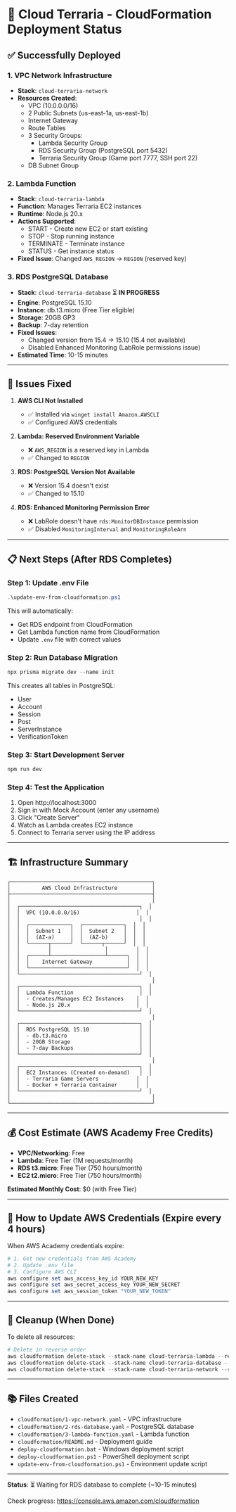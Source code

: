 # 🎉 Cloud Terraria - CloudFormation Deployment Status

## ✅ Successfully Deployed

### 1. VPC Network Infrastructure
- **Stack**: `cloud-terraria-network`
- **Resources Created**:
  - VPC (10.0.0.0/16)
  - 2 Public Subnets (us-east-1a, us-east-1b)
  - Internet Gateway
  - Route Tables
  - 3 Security Groups:
    - Lambda Security Group
    - RDS Security Group (PostgreSQL port 5432)
    - Terraria Security Group (Game port 7777, SSH port 22)
  - DB Subnet Group

### 2. Lambda Function
- **Stack**: `cloud-terraria-lambda`
- **Function**: Manages Terraria EC2 instances
- **Runtime**: Node.js 20.x
- **Actions Supported**:
  - START - Create new EC2 or start existing
  - STOP - Stop running instance
  - TERMINATE - Terminate instance
  - STATUS - Get instance status
- **Fixed Issue**: Changed `AWS_REGION` → `REGION` (reserved key)

### 3. RDS PostgreSQL Database
- **Stack**: `cloud-terraria-database` ⏳ **IN PROGRESS**
- **Engine**: PostgreSQL 15.10
- **Instance**: db.t3.micro (Free Tier eligible)
- **Storage**: 20GB GP3
- **Backup**: 7-day retention
- **Fixed Issues**:
  - Changed version from 15.4 → 15.10 (15.4 not available)
  - Disabled Enhanced Monitoring (LabRole permissions issue)
- **Estimated Time**: 10-15 minutes

---

## 🔧 Issues Fixed

1. **AWS CLI Not Installed**
   - ✅ Installed via `winget install Amazon.AWSCLI`
   - ✅ Configured AWS credentials

2. **Lambda: Reserved Environment Variable**
   - ❌ `AWS_REGION` is a reserved key in Lambda
   - ✅ Changed to `REGION`

3. **RDS: PostgreSQL Version Not Available**
   - ❌ Version 15.4 doesn't exist
   - ✅ Changed to 15.10

4. **RDS: Enhanced Monitoring Permission Error**
   - ❌ LabRole doesn't have `rds:MonitorDBInstance` permission
   - ✅ Disabled `MonitoringInterval` and `MonitoringRoleArn`

---

## 📋 Next Steps (After RDS Completes)

### Step 1: Update .env File
```powershell
.\update-env-from-cloudformation.ps1
```

This will automatically:
- Get RDS endpoint from CloudFormation
- Get Lambda function name from CloudFormation
- Update `.env` file with correct values

### Step 2: Run Database Migration
```powershell
npx prisma migrate dev --name init
```

This creates all tables in PostgreSQL:
- User
- Account
- Session
- Post
- ServerInstance
- VerificationToken

### Step 3: Start Development Server
```powershell
npm run dev
```

### Step 4: Test the Application
1. Open http://localhost:3000
2. Sign in with Mock Account (enter any username)
3. Click "Create Server"
4. Watch as Lambda creates EC2 instance
5. Connect to Terraria server using the IP address

---

## 🏗️ Infrastructure Summary

```
┌─────────────────────────────────────────────┐
│          AWS Cloud Infrastructure           │
├─────────────────────────────────────────────┤
│                                             │
│  ┌──────────────────────────────────────┐  │
│  │  VPC (10.0.0.0/16)                  │  │
│  │                                      │  │
│  │  ┌─────────────┐  ┌─────────────┐  │  │
│  │  │  Subnet 1   │  │  Subnet 2   │  │  │
│  │  │  (AZ-a)     │  │  (AZ-b)     │  │  │
│  │  └──────┬──────┘  └──────┬──────┘  │  │
│  │         │                 │         │  │
│  │  ┌──────┴─────────────────┴──────┐  │  │
│  │  │    Internet Gateway           │  │  │
│  │  └───────────────────────────────┘  │  │
│  └──────────────────────────────────────┘  │
│                                             │
│  ┌──────────────────────────────────────┐  │
│  │  Lambda Function                     │  │
│  │  - Creates/Manages EC2 Instances    │  │
│  │  - Node.js 20.x                     │  │
│  └──────────────────────────────────────┘  │
│                                             │
│  ┌──────────────────────────────────────┐  │
│  │  RDS PostgreSQL 15.10                │  │
│  │  - db.t3.micro                       │  │
│  │  - 20GB Storage                      │  │
│  │  - 7-day Backups                     │  │
│  └──────────────────────────────────────┘  │
│                                             │
│  ┌──────────────────────────────────────┐  │
│  │  EC2 Instances (Created on-demand)   │  │
│  │  - Terraria Game Servers            │  │
│  │  - Docker + Terraria Container      │  │
│  └──────────────────────────────────────┘  │
│                                             │
└─────────────────────────────────────────────┘
```

---

## 💰 Cost Estimate (AWS Academy Free Credits)

- **VPC/Networking**: Free
- **Lambda**: Free Tier (1M requests/month)
- **RDS t3.micro**: Free Tier (750 hours/month)
- **EC2 t2.micro**: Free Tier (750 hours/month)

**Estimated Monthly Cost**: $0 (with Free Tier)

---

## 🔄 How to Update AWS Credentials (Expire every 4 hours)

When AWS Academy credentials expire:

```powershell
# 1. Get new credentials from AWS Academy
# 2. Update .env file
# 3. Configure AWS CLI
aws configure set aws_access_key_id YOUR_NEW_KEY
aws configure set aws_secret_access_key YOUR_NEW_SECRET
aws configure set aws_session_token "YOUR_NEW_TOKEN"
```

---

## 🧹 Cleanup (When Done)

To delete all resources:

```powershell
# Delete in reverse order
aws cloudformation delete-stack --stack-name cloud-terraria-lambda --region us-east-1
aws cloudformation delete-stack --stack-name cloud-terraria-database --region us-east-1
aws cloudformation delete-stack --stack-name cloud-terraria-network --region us-east-1
```

---

## 📚 Files Created

- `cloudformation/1-vpc-network.yaml` - VPC infrastructure
- `cloudformation/2-rds-database.yaml` - PostgreSQL database
- `cloudformation/3-lambda-function.yaml` - Lambda function
- `cloudformation/README.md` - Deployment guide
- `deploy-cloudformation.bat` - Windows deployment script
- `deploy-cloudformation.ps1` - PowerShell deployment script
- `update-env-from-cloudformation.ps1` - Environment update script

---

**Status**: ⏳ Waiting for RDS database to complete (~10-15 minutes)

Check progress: https://console.aws.amazon.com/cloudformation
